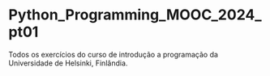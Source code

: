 # Python_Programming_MOOC_2024_pt01
Todos os exercícios do curso de introdução a programação da Universidade de Helsinki, Finlândia.
